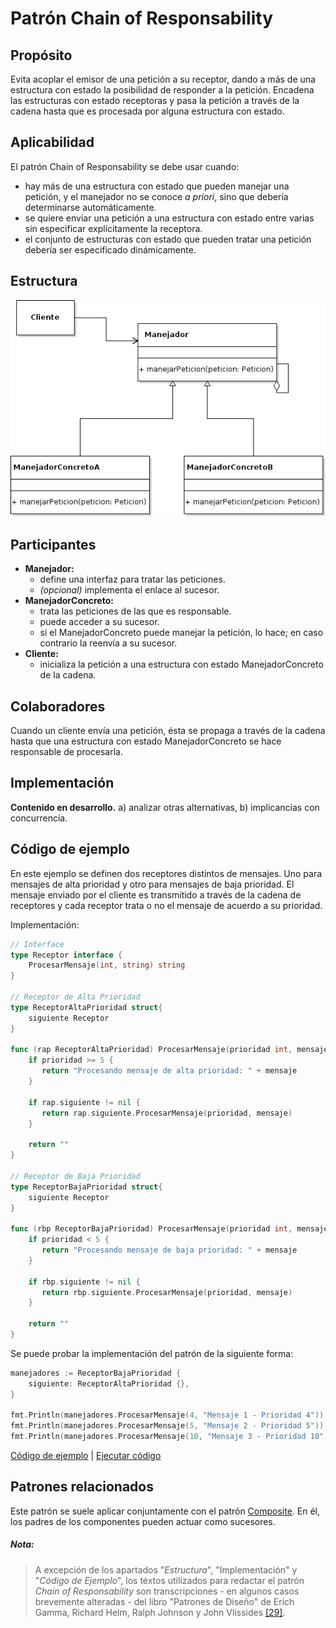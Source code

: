 # Patrón Chain of Responsability

## Propósito

Evita acoplar el emisor de una petición a su receptor, dando a más de una estructura con estado la posibilidad de responder a la petición. Encadena las estructuras con estado receptoras y pasa la petición a través de la cadena hasta que es procesada por alguna estructura con estado.

## Aplicabilidad

El patrón Chain of Responsability se debe usar cuando:

* hay más de una estructura con estado que pueden manejar una petición, y el manejador no se conoce _a priori_, sino que debería determinarse automáticamente.
* se quiere enviar una petición a una estructura con estado entre varias sin especificar explícitamente la receptora.
* el conjunto de estructuras con estado que pueden tratar una petición debería ser especificado dinámicamente.

## Estructura

![](/assets/uml/chainofresponsability.png)

## Participantes

* **Manejador:**
  * define una interfaz para tratar las peticiones.
  * _(opcional)_ implementa el enlace al sucesor.
* **ManejadorConcreto:**
  * trata las peticiones de las que es responsable.
  * puede acceder a su sucesor.
  * si el ManejadorConcreto puede manejar la petición, lo hace; en caso contrario la reenvía a su sucesor.
* **Cliente:**
  * inicializa la petición a una estructura con estado ManejadorConcreto de la cadena.

## Colaboradores

Cuando un cliente envía una petición, ésta se propaga a través de la cadena hasta que una estructura con estado ManejadorConcreto se hace responsable de procesarla.

## Implementación

**Contenido en desarrollo.** a) analizar otras alternativas, b) implicancias con concurrencia.

## Código de ejemplo

En este ejemplo se definen dos receptores distintos de mensajes. Uno para mensajes de alta prioridad y otro para mensajes de baja prioridad. El mensaje enviado por el cliente es transmitido a través de la cadena de receptores y cada receptor trata o no el mensaje de acuerdo a su prioridad.

Implementación:

```go
// Interface
type Receptor interface {
    ProcesarMensaje(int, string) string
}

// Receptor de Alta Prioridad
type ReceptorAltaPrioridad struct{
    siguiente Receptor
}

func (rap ReceptorAltaPrioridad) ProcesarMensaje(prioridad int, mensaje string) string {
    if prioridad >= 5 {
       return "Procesando mensaje de alta prioridad: " + mensaje
    }
    
    if rap.siguiente != nil {
       return rap.siguiente.ProcesarMensaje(prioridad, mensaje)
    }
    
    return ""
}

// Receptor de Baja Prioridad
type ReceptorBajaPrioridad struct{
    siguiente Receptor
}

func (rbp ReceptorBajaPrioridad) ProcesarMensaje(prioridad int, mensaje string) string {
    if prioridad < 5 {
       return "Procesando mensaje de baja prioridad: " + mensaje
    }
    
    if rbp.siguiente != nil {
       return rbp.siguiente.ProcesarMensaje(prioridad, mensaje)
    }
    
    return ""
}
```

Se puede probar la implementación del patrón de la siguiente forma:

```go
manejadores := ReceptorBajaPrioridad {
    siguiente: ReceptorAltaPrioridad {},
}

fmt.Println(manejadores.ProcesarMensaje(4, "Mensaje 1 - Prioridad 4"))
fmt.Println(manejadores.ProcesarMensaje(5, "Mensaje 2 - Prioridad 5"))
fmt.Println(manejadores.ProcesarMensaje(10, "Mensaje 3 - Prioridad 10"))
```

[Código de ejemplo](https://github.com/danielspk/designpatternsingo/tree/master/patrones/comportamiento/chainofresponsability) | [Ejecutar código](https://play.golang.org/p/TnwdRltyBds)

## Patrones relacionados

Este patrón se suele aplicar conjuntamente con el patrón [Composite](/patrones/estructurales/composite.md). En él, los padres de los componentes pueden actuar como sucesores.

##### Nota:
> A excepción de los apartados "_Estructura_", "Implementación" y "_Código de Ejemplo_", los téxtos utilizados para redactar el patrón _Chain of Responsability_ son transcripciones - en algunos casos brevemente alteradas - del libro "Patrones de Diseño" de Erich Gamma, Richard Helm, Ralph Johnson y John Vlissides [\[29\]](/recursos.md).
